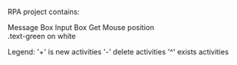 RPA project contains:
<div class="text-green mb-2">
Message Box
Input Box
Get Mouse position
</div>

<div class="text-green mb-2 ml-4">
  .text-green on white
</div>

Legend:
'+' is new activities
'-' delete activities
'^' exists activities
